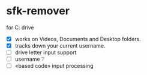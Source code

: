 # sfk-remover
for C: drive

- [x] works on Videos, Documents and Desktop folders.
- [x] tracks down your current username.
- [ ] drive letter input support
- [ ] username :grey_question:
- [ ] «based code» input processing

